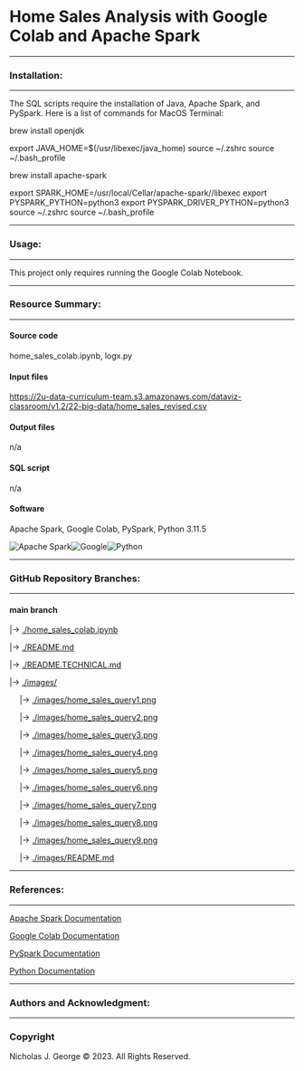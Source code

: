 # **Home Sales Analysis with Google Colab and Apache Spark**

----

### **Installation:**

----

The SQL scripts require the installation of Java, Apache Spark, and PySpark. Here is a list of commands for MacOS Terminal:

brew install openjdk

export JAVA_HOME=$(/usr/libexec/java_home)
source ~/.zshrc
source ~/.bash_profile

brew install apache-spark

export SPARK_HOME=/usr/local/Cellar/apache-spark/<version>/libexec
export PYSPARK_PYTHON=python3
export PYSPARK_DRIVER_PYTHON=python3
source ~/.zshrc
source ~/.bash_profile

----

### **Usage:**

----

This project only requires running the Google Colab Notebook.

----

### **Resource Summary:**

----

#### Source code

home_sales_colab.ipynb, logx.py

#### Input files

https://2u-data-curriculum-team.s3.amazonaws.com/dataviz-classroom/v1.2/22-big-data/home_sales_revised.csv

#### Output files

n/a

#### SQL script

n/a

#### Software

Apache Spark, Google Colab, PySpark, Python 3.11.5

![Apache Spark](https://img.shields.io/badge/Apache%20Spark-FDEE21?style=flat-square&logo=apachespark&logoColor=black)![Google](https://img.shields.io/badge/google-4285F4?style=for-the-badge&logo=google&logoColor=white)![Python](https://img.shields.io/badge/python-3670A0?style=for-the-badge&logo=python&logoColor=ffdd54)

----

### **GitHub Repository Branches:**

----

#### main branch 

|&rarr; [./home_sales_colab.ipynb](./home_sales_colab.ipynb)

|&rarr; [./README.md](./README.md)

|&rarr; [./README.TECHNICAL.md](./README.TECHNICAL.md)

|&rarr; [./images/](./images/)

  &emsp; |&rarr; [./images/home_sales_query1.png](./images/home_sales_query1.png)
  
  &emsp; |&rarr; [./images/home_sales_query2.png](./images/home_sales_query2.png)
  
  &emsp; |&rarr; [./images/home_sales_query3.png](./images/home_sales_query3.png)
  
  &emsp; |&rarr; [./images/home_sales_query4.png](./images/home_sales_query4.png)
  
  &emsp; |&rarr; [./images/home_sales_query5.png](./images/home_sales_query5.png)
  
  &emsp; |&rarr; [./images/home_sales_query6.png](./images/home_sales_query6.png)
  
  &emsp; |&rarr; [./images/home_sales_query7.png](./images/home_sales_query7.png)
  
  &emsp; |&rarr; [./images/home_sales_query8.png](./images/home_sales_query8.png)

  &emsp; |&rarr; [./images/home_sales_query9.png](./images/home_sales_query9.png)

  &emsp; |&rarr; [./images/README.md](./images/README.md)

----

### **References:**

----

[Apache Spark Documentation](https://spark.apache.org/docs/latest/#)

[Google Colab Documentation](https://cloud.google.com/colab/docs)

[PySpark Documentation](https://spark.apache.org/docs/latest/api/python/getting_started/index.html)

[Python Documentation](https://docs.python.org/3/)

----

### **Authors and Acknowledgment:**

----

### Copyright

Nicholas J. George © 2023. All Rights Reserved.
